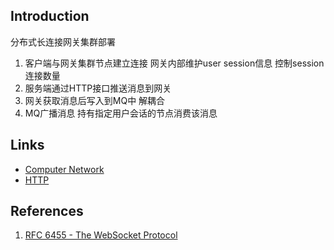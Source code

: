 ## Introduction






分布式长连接网关集群部署

1. 客户端与网关集群节点建立连接 网关内部维护user session信息 控制session连接数量
2. 服务端通过HTTP接口推送消息到网关
3. 网关获取消息后写入到MQ中 解耦合
4. MQ广播消息 持有指定用户会话的节点消费该消息

## Links

- [Computer Network](/docs/CS/CN/CN.md)
- [HTTP](/docs/CS/CN/HTTP.md)

## References

1. [RFC 6455 - The WebSocket Protocol](https://datatracker.ietf.org/doc/html/rfc6455)